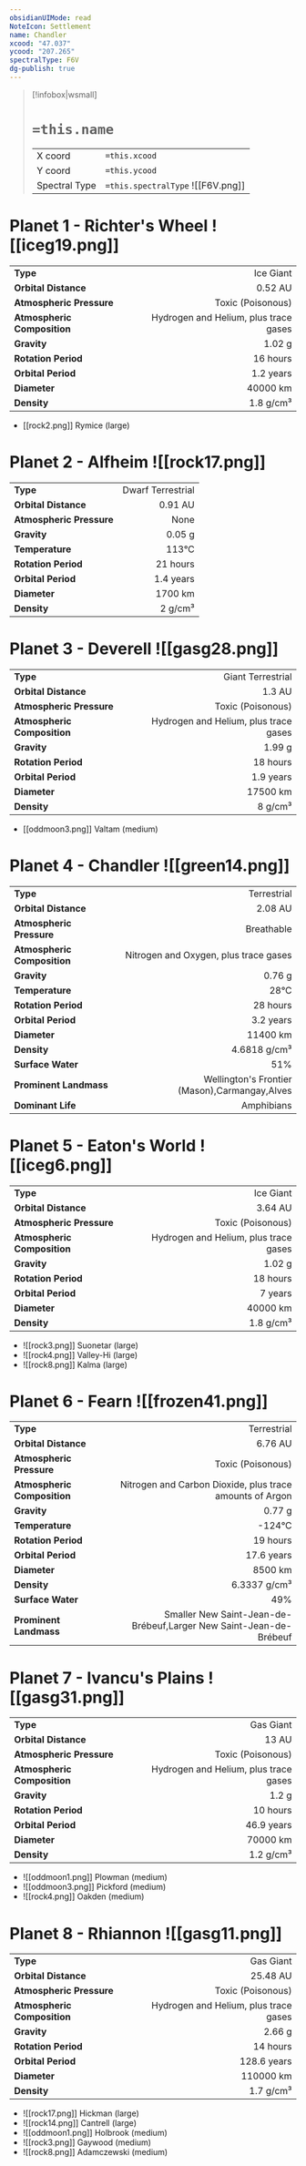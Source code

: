 ```yaml
---
obsidianUIMode: read
NoteIcon: Settlement
name: Chandler
xcood: "47.037"
ycood: "207.265"
spectralType: F6V
dg-publish: true
---
```

> [!infobox|wsmall]
> # `=this.name`
> | | |
> | - | - |
> | X coord | `=this.xcood` |
> | Y coord| `=this.ycood` |
> | Spectral Type | `=this.spectralType` ![[F6V.png]] |

# Planet 1 - Richter's Wheel ![[iceg19.png]]
|                             |                           |
| --------------------------- | -------------------------:|
| **Type**                    |             Ice Giant |
| **Orbital Distance**        |   0.52 AU |
| **Atmospheric Pressure**    |       Toxic (Poisonous) |
| **Atmospheric Composition** |      Hydrogen and Helium, plus trace gases |
| **Gravity**                 |        1.02 g |
| **Rotation Period**         |  16 hours |
| **Orbital Period** | 1.2 years |
| **Diameter**                |      40000 km | 
| **Density**                 |    1.8 g/cm³ |



- [[rock2.png]] Rymice (large)

# Planet 2 - Alfheim ![[rock17.png]]
|                             |                           |
| --------------------------- | -------------------------:|
| **Type**                    |             Dwarf Terrestrial |
| **Orbital Distance**        |   0.91 AU |
| **Atmospheric Pressure**    |       None |
| **Gravity**                 |        0.05 g |
| **Temperature**             |    113°C |
| **Rotation Period**         |  21 hours |
| **Orbital Period** | 1.4 years |
| **Diameter**                |      1700 km | 
| **Density**                 |    2 g/cm³ |





# Planet 3 - Deverell ![[gasg28.png]]
|                             |                           |
| --------------------------- | -------------------------:|
| **Type**                    |             Giant Terrestrial |
| **Orbital Distance**        |   1.3 AU |
| **Atmospheric Pressure**    |       Toxic (Poisonous) |
| **Atmospheric Composition** |      Hydrogen and Helium, plus trace gases |
| **Gravity**                 |        1.99 g |
| **Rotation Period**         |  18 hours |
| **Orbital Period** | 1.9 years |
| **Diameter**                |      17500 km | 
| **Density**                 |    8 g/cm³ |



- [[oddmoon3.png]] Valtam (medium)

# Planet 4 - Chandler ![[green14.png]]
|                             |                           |
| --------------------------- | -------------------------:|
| **Type**                    |             Terrestrial |
| **Orbital Distance**        |   2.08 AU |
| **Atmospheric Pressure**    |       Breathable |
| **Atmospheric Composition** |      Nitrogen and Oxygen, plus trace gases |
| **Gravity**                 |        0.76 g |
| **Temperature**             |    28°C |
| **Rotation Period**         |  28 hours |
| **Orbital Period** | 3.2 years |
| **Diameter**                |      11400 km | 
| **Density**                 |    4.6818 g/cm³ |
| **Surface Water**           |           51% | 
| **Prominent Landmass**      |         Wellington's Frontier (Mason),Carmangay,Alves | 
| **Dominant Life**           |         Amphibians |





# Planet 5 - Eaton's World ![[iceg6.png]]
|                             |                           |
| --------------------------- | -------------------------:|
| **Type**                    |             Ice Giant |
| **Orbital Distance**        |   3.64 AU |
| **Atmospheric Pressure**    |       Toxic (Poisonous) |
| **Atmospheric Composition** |      Hydrogen and Helium, plus trace gases |
| **Gravity**                 |        1.02 g |
| **Rotation Period**         |  18 hours |
| **Orbital Period** | 7 years |
| **Diameter**                |      40000 km | 
| **Density**                 |    1.8 g/cm³ |



- ![[rock3.png]] Suonetar (large)
- ![[rock4.png]] Valley-Hi (large)
- ![[rock8.png]] Kalma (large)


# Planet 6 - Fearn ![[frozen41.png]]
|                             |                           |
| --------------------------- | -------------------------:|
| **Type**                    |             Terrestrial |
| **Orbital Distance**        |   6.76 AU |
| **Atmospheric Pressure**    |       Toxic (Poisonous) |
| **Atmospheric Composition** |      Nitrogen and Carbon Dioxide, plus trace amounts of Argon |
| **Gravity**                 |        0.77 g |
| **Temperature**             |    -124°C |
| **Rotation Period**         |  19 hours |
| **Orbital Period** | 17.6 years |
| **Diameter**                |      8500 km | 
| **Density**                 |    6.3337 g/cm³ |
| **Surface Water**           |           49% | 
| **Prominent Landmass**      |         Smaller New Saint-Jean-de-Brébeuf,Larger New Saint-Jean-de-Brébeuf | 





# Planet 7 - Ivancu's Plains ![[gasg31.png]]
|                             |                           |
| --------------------------- | -------------------------:|
| **Type**                    |             Gas Giant |
| **Orbital Distance**        |   13 AU |
| **Atmospheric Pressure**    |       Toxic (Poisonous) |
| **Atmospheric Composition** |      Hydrogen and Helium, plus trace gases |
| **Gravity**                 |        1.2 g |
| **Rotation Period**         |  10 hours |
| **Orbital Period** | 46.9 years |
| **Diameter**                |      70000 km | 
| **Density**                 |    1.2 g/cm³ |



- ![[oddmoon1.png]] Plowman (medium)
- ![[oddmoon3.png]] Pickford (medium)
- ![[rock4.png]] Oakden (medium)


# Planet 8 - Rhiannon ![[gasg11.png]]
|                             |                           |
| --------------------------- | -------------------------:|
| **Type**                    |             Gas Giant |
| **Orbital Distance**        |   25.48 AU |
| **Atmospheric Pressure**    |       Toxic (Poisonous) |
| **Atmospheric Composition** |      Hydrogen and Helium, plus trace gases |
| **Gravity**                 |        2.66 g |
| **Rotation Period**         |  14 hours |
| **Orbital Period** | 128.6 years |
| **Diameter**                |      110000 km | 
| **Density**                 |    1.7 g/cm³ |



- ![[rock17.png]] Hickman (large)
- ![[rock14.png]] Cantrell (large)
- ![[oddmoon1.png]] Holbrook (medium)
- ![[rock3.png]] Gaywood (medium)
- ![[rock8.png]] Adamczewski (medium)


